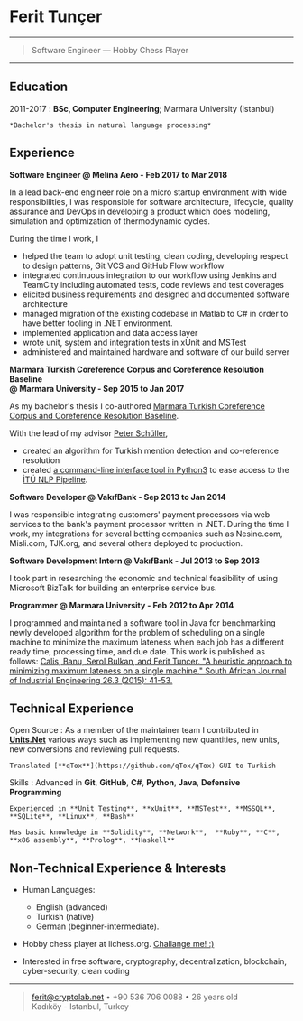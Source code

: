 Ferit Tunçer
============

----

>  Software Engineer — Hobby Chess Player

----

Education
---------

2011-2017
:   **BSc, Computer Engineering**; Marmara University (Istanbul)

    *Bachelor's thesis in natural language processing*

Experience
----------

**Software Engineer @ Melina Aero - Feb 2017 to Mar 2018**

In a lead back-end engineer role on a micro startup environment with wide responsibilities, I was responsible for software architecture, lifecycle, quality assurance and DevOps in developing a product which does modeling, simulation and optimization of thermodynamic cycles.

During the time I work, I

  * helped the team to adopt unit testing, clean coding, developing respect to design patterns, Git VCS and GitHub Flow workflow
  * integrated continuous integration to our workflow using Jenkins and TeamCity including automated tests, code reviews and test coverages
  * elicited business requirements and designed and documented software architecture
  * managed migration of the existing codebase in Matlab to C# in order to have better tooling in .NET environment.
  * implemented application and data access layer
  * wrote unit, system and integration tests in xUnit and MSTest
  * administered and maintained hardware and software of our build server  


**Marmara Turkish Coreference Corpus and Coreference Resolution Baseline   
@ Marmara University - Sep 2015 to Jan 2017**

As my bachelor's thesis I co-authored [Marmara Turkish Coreference Corpus
and Coreference Resolution Baseline](https://arxiv.org/abs/1706.01863).

With the lead of my advisor [Peter Schüller](http://www.peterschueller.com/),

  * created an algorithm for Turkish mention detection and co-reference resolution
  * created [a command-line interface tool in Python3](https://github.com/ferittuncer/ITU-Turkish-NLP-Pipeline-Caller) to ease access to the [İTÜ NLP Pipeline](http://tools.nlp.itu.edu.tr/).


**Software Developer @ VakıfBank - Sep 2013 to Jan 2014**

I was responsible integrating customers' payment processors via web services to the bank's payment processor written in .NET. During the time I work, my integrations for several betting companies such as Nesine.com, Misli.com, TJK.org, and several others deployed to production.


**Software Development Intern @ VakıfBank - Jul 2013 to Sep 2013**

I took part in researching the economic and technical feasibility of using Microsoft BizTalk for building an enterprise service bus.


**Programmer @ Marmara University - Feb 2012 to Apr 2014**

I programmed and maintained a software tool in Java for benchmarking newly developed algorithm for the problem of scheduling on a single machine to minimize the maximum lateness when each job has a different ready time, processing time, and due date. This work is published as follows: [Calis, Banu, Serol Bulkan, and Ferit Tuncer. "A heuristic approach to minimizing maximum lateness on a single machine." South African Journal of Industrial Engineering 26.3 (2015): 41-53.](https://journals.co.za/content/indeng/26/3/EJC181212)


Technical Experience
--------------------

Open Source
:   As a member of the maintainer team I contributed in [**Units.Net**](https://github.com/angularsen/UnitsNet) various ways such as implementing new quantities, new units, new conversions and reviewing pull requests.   

    Translated [**qTox**](https://github.com/qTox/qTox) GUI to Turkish



Skills
:   Advanced in **Git**, **GitHub**, **C#**, **Python**, **Java**, **Defensive Programming**

    Experienced in **Unit Testing**, **xUnit**, **MSTest**, **MSSQL**, **SQLite**, **Linux**, **Bash**

    Has basic knowledge in **Solidity**, **Network**,  **Ruby**, **C**, **x86 assembly**, **Prolog**, **Haskell**


Non-Technical Experience & Interests
----------------------------------------

* Human Languages:

     * English (advanced)
     * Turkish (native)
     * German (beginner-intermediate).
     

* Hobby chess player at lichess.org. [Challange me! :)](https://lichess.org/@/SubbZzero)


* Interested in free software, cryptography, decentralization, blockchain, cyber-security, clean coding


----

> <ferit@cryptolab.net> • +90 536 706 0088 • 26 years old\
> Kadıköy - Istanbul, Turkey
